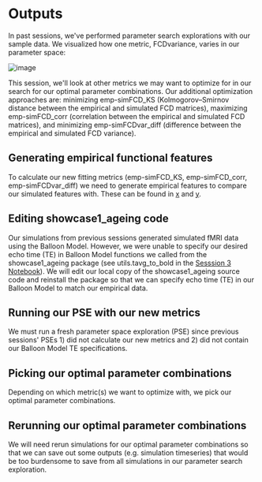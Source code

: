 # Outputs

In past sessions, we've performed parameter search explorations with our sample data. We visualized how one metric, FCDvariance, varies in our parameter space:

![image](https://github.com/McIntosh-Lab/tvb_study_group/assets/32205576/4767726c-ee39-4486-ae69-707a7b0d1ef0)

This session, we'll look at other metrics we may want to optimize for in our search for our optimal parameter combinations. Our additional optimization approaches are: minimizing emp-simFCD_KS (Kolmogorov–Smirnov distance between the empirical and simulated FCD matrices), maximizing emp-simFCD_corr (correlation between the empirical and simulated FCD matrices), and minimizing emp-simFCDvar_diff (difference between the empirical and simulated FCD variance).



## Generating empirical functional features
To calculate our new fitting metrics (emp-simFCD_KS, emp-simFCD_corr, emp-simFCDvar_diff) we need to generate empirical features to compare our simulated features with. These can be found in [x](a) and [y](a).

## Editing showcase1_ageing code
Our simulations from previous sessions generated simulated fMRI data using the Balloon Model. However, we were unable to specify our desired echo time (TE) in Balloon Model functions we called from the showcase1_ageing package (see utils.tavg_to_bold in the [Sesssion 3 Notebook](https://github.com/McIntosh-Lab/tvb_study_group/blob/main/Session%203%3A%20Simulation/Session3_Single_Simulation.ipynb)). We will edit our local copy of the showcase1_ageing source code and reinstall the package so that we can specify echo time (TE) in our Balloon Model to match our empirical data.

## Running our PSE with our new metrics
We must run a fresh parameter space exploration (PSE) since previous sessions' PSEs 1) did not calculate our new metrics and 2) did not contain our Balloon Model TE specifications. 

## Picking our optimal parameter combinations
Depending on which metric(s) we want to optimize with, we pick our optimal parameter combinations.

## Rerunning our optimal parameter combinations
We will need rerun simulations for our optimal parameter combinations so that we can save out some outputs (e.g. simulation timeseries) that would be too burdensome to save from all simulations in our parameter search exploration.
